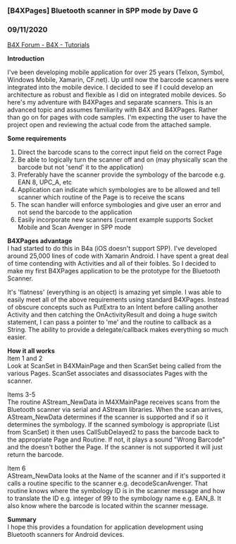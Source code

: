 ###  [B4XPages] Bluetooth scanner in SPP mode by Dave G
### 09/11/2020
[B4X Forum - B4X - Tutorials](https://www.b4x.com/android/forum/threads/122203/)

**Introduction**  
  
I've been developing mobile application for over 25 years (Telxon, Symbol, Windows Mobile, Xamarin, CF.net). Up until now the barcode scanners were integrated into the mobile device. I decided to see if I could develop an architecture as robust and flexible as I did on integrated mobile devices. So here's my adventure with B4XPages and separate scanners. This is an advanced topic and assumes familiarity with B4X and B4XPages. Rather than go on for pages with code samples. I'm expecting the user to have the project open and reviewing the actual code from the attached sample.  
  
**Some requirements**  
1. Direct the barcode scans to the correct input field on the correct Page  
2. Be able to logically turn the scanner off and on (may physically scan the barcode but not 'send' it to the application)  
3. Preferably have the scanner provide the symbology of the barcode e.g. EAN 8, UPC\_A, etc  
4. Application can indicate which symbologies are to be allowed and tell scanner which routine of the Page is to receive the scans  
5. The scan handler will enforce symbologies and give user an error and not send the barcode to the application  
6. Easily incorporate new scanners (current example supports Socket Mobile and Scan Avenger in SPP mode  
  
**B4XPages advantage**  
I had started to do this in B4a (iOS doesn't support SPP). I've developed around 25,000 lines of code with Xamarin Android. I have spent a great deal of time contending with Activities and all of their foibles. So I decided to make my first B4XPages application to be the prototype for the Bluetooth Scanner.  
  
It's 'flatness' (everything is an object) is amazing yet simple. I was able to easily meet all of the above requirements using standard B4XPages. Instead of obscure concepts such as PutExtra to an Intent before calling another Activity and then catching the OnActivityResult and doing a huge switch statement, I can pass a pointer to 'me' and the routine to callback as a String. The ability to provide a delegate/callback makes everything so much easier.  
  
**How it all works**  
Item 1 and 2  
Look at ScanSet in B4XMainPage and then ScanSet being called from the various Pages. ScanSet associates and disassociates Pages with the scanner.  
  
Items 3-5  
The routine AStream\_NewData in M4XMainPage receives scans from the Bluetooth scanner via serial and AStream libraries. When the scan arrives, AStream\_NewData determines if the scanner is supported and if so it determines the symbology. If the scanned symbology is appropriate (List from ScanSet) it then uses CallSubDelayed2 to pass the barcode back to the appropriate Page and Routine. If not, it plays a sound "Wrong Barcode" and the doesn't bother the Page. If the scanner is not supported it will just return the barcode.  
  
Item 6  
AStream\_NewData looks at the Name of the scanner and if it's supported it calls a routine specific to the scanner e.g. decodeScanAvenger. That routine knows where the symbology ID is in the scanner message and how to translate the ID e.g. integer of 99 to the symbology name e.g. EAN\_8. It also know where the barcode is located within the scanner message.  
  
**Summary**  
I hope this provides a foundation for application development using Bluetooth scanners for Android devices.